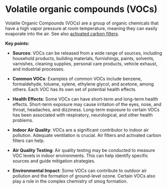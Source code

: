# Volatile organic compounds (VOCs)

Volatile Organic Compounds (VOCs) are a group of organic chemicals that have a high vapor pressure at room temperature, meaning they can easily evaporate into the air. See also [activated carbon filters](../activated-carbon-filters/).

**Key points:**

* **Sources**: VOCs can be released from a wide range of sources, including household products, building materials, furnishings, paints, solvents, varnishes, cleaning supplies, personal care products, vehicle exhaust, and industrial processes.

* **Common VOCs**: Examples of common VOCs include benzene, formaldehyde, toluene, xylene, ethylene glycol, and acetone, among others. Each VOC has its own set of potential health effects.

* **Health Effects**: Some VOCs can have short-term and long-term health effects. Short-term exposure may cause irritation of the eyes, nose, and throat, headaches, and dizziness. Long-term exposure to certain VOCs has been associated with respiratory, neurological, and other health problems.

* **Indoor Air Quality**: VOCs are a significant contributor to indoor air pollution. Adequate ventilation is crucial. Air filters and activated carbon filters can help.

* **Air Quality Testing**: Air quality testing may be conducted to measure VOC levels in indoor environments. This can help identify specific sources and guide mitigation strategies.

* **Environmental Impact**: Some VOCs can contribute to outdoor air pollution and the formation of ground-level ozone. Certain VOCs also play a role in the complex chemistry of smog formation.
